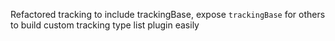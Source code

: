 Refactored tracking to include trackingBase, expose `trackingBase` for others to build custom tracking type list plugin easily